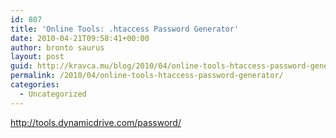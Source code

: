 ```yaml
---
id: 807
title: 'Online Tools: .htaccess Password Generator'
date: 2010-04-21T09:58:41+00:00
author: bronto saurus
layout: post
guid: http://kravca.mu/blog/2010/04/online-tools-htaccess-password-generator/
permalink: /2010/04/online-tools-htaccess-password-generator/
categories:
  - Uncategorized
---
```

<http://tools.dynamicdrive.com/password/>